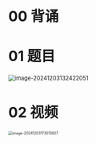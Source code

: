 # 00 背诵







# 01 题目

<img src="C:\Users\Administrator\AppData\Roaming\Typora\typora-user-images\image-20241203132422051.png" alt="image-20241203132422051" style="zoom: 80%;" />



# 02 视频

<img src="C:\Users\Administrator\AppData\Roaming\Typora\typora-user-images\image-20241203173013827.png" alt="image-20241203173013827" style="zoom:50%;" />